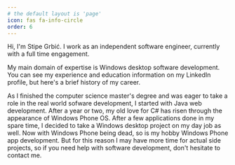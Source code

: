 ```yaml
---
# the default layout is 'page'
icon: fas fa-info-circle
order: 6
---
```

Hi, I'm Stipe Grbić. I work as an independent software engineer, currently with a full time engagement.

My main domain of expertise is Windows desktop software development. You can see my experience and education information on my LinkedIn profile, but here's a brief history of my career.

As I finished the computer science master's degree and was eager to take a role in the real world sofware development, I started with Java web development. After a year or two, my old love for C# has risen through the appearance of Windows Phone OS. After a few applications done in my spare time, I decided to take a Windows desktop project on my day job as well. Now with Windows Phone being dead, so is my hobby Windows Phone app development. But for this reason I may have more time for actual side projects, so if you need help with software development, don't hesitate to contact me.
